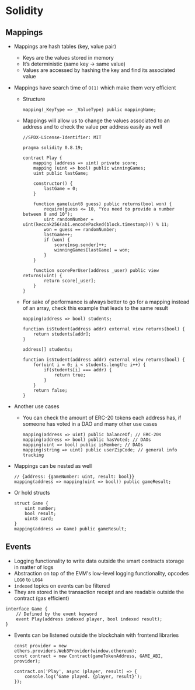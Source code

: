 # Solidity

## Mappings

-   Mappings are hash tables (key, value pair)
    -   Keys are the values stored in memory
    -   It’s deterministic (same key -> same value)
    -   Values are accessed by hashing the key and find its associated value
-   Mappings have search time of `O(1)` which make them very efficient

    -   Structure

        ```Solidity
        mapping(_KeyType => _ValueType) public mappingName;
        ```

    -   Mappings will allow us to change the values associated to an address and to check the value per address easily as well

        ```Solidity
        //SPDX-License-Identifier: MIT

        pragma solidity 0.8.19;

        contract Play {
            mapping (address => uint) private score;
            mapping (uint => bool) public winningGames;
            uint public lastGame;

            constructor() {
                lastGame = 0;
            }

            function game(uint8 guess) public returns(bool won) {
                require(guess <= 10, "You need to provide a number between 0 and 10");
                uint randomNumber = uint(keccak256(abi.encodePacked(block.timestamp))) % 11;
                won = guess == randomNumber;
                lastGame++;
                if (won) {
                    score[msg.sender]++;
                    winningGames[lastGame] = won;
                }
            }

            function scorePerUser(address _user) public view returns(uint) {
                return score[_user];
            }
        }
        ```

    -   For sake of performance is always better to go for a mapping instead of an array, check this example that leads to the same result

        ```Solidity
        mapping(address => bool) students;

        function isStudent(address addr) external view returns(bool) {
            return students[addr];
        }
        ```

        ```Solidity
        address[] students;

        function isStudent(address addr) external view returns(bool) {
            for(uint i = 0; i < students.length; i++) {
                if(students[i] === addr) {
                    return true;
                }
            }
            return false;
        }
        ```

-   Another use cases

    -   You can check the amount of ERC-20 tokens each address has, if someone has voted in a DAO and many other use cases

        ```Solidity
        mapping(address => uint) public balanceOf; // ERC-20s
        mapping(address => bool) public hasVoted; // DAOs
        mapping(uint => bool) public isMember; // DAOs
        mapping(string => uint) public userZipCode; // general info tracking
        ```

-   Mappings can be nested as well

    ```Solidity
    // {address: {gameNumber: uint, result: bool}}
    mapping(address => mapping(uint => bool)) public gameResult;
    ```

-   Or hold structs

    ```Solidity
    struct Game {
        uint number;
        bool result;
        uint8 card;
    }
    mapping(address => Game) public gameResult;
    ```

## Events

-   Logging functionality to write data outside the smart contracts storage in matter of logs
-   Abstraction on top of the EVM's low-level logging functionality, opcodes `LOG0` to `LOG4`
-   `indexed` topics on events can be filtered
-   They are stored in the transaction receipt and are readable outside the contract (gas efficient)

```Solidity
interface Game {
    // Defined by the event keyword
    event Play(address indexed player, bool indexed result);
}
```

-   Events can be listened outside the blockchain with frontend libraries

    ```JS
    const provider = new ethers.providers.Web3Provider(window.ethereum);
    const contract = new Contract(gameTokenAddress, GAME_ABI, provider);

    contract.on('Play', async (player, result) => {
        console.log(‘Game played. {player, result}');
    });
    ```
